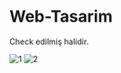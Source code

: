 # Web-Tasarim
Check edilmiş halidir.

![1](https://user-images.githubusercontent.com/37116376/40113555-8a9a4ef0-5912-11e8-843c-f172d6e63cb3.png)
![2](https://user-images.githubusercontent.com/37116376/40113562-8e9ebf4a-5912-11e8-8c10-c1791da35881.png)
